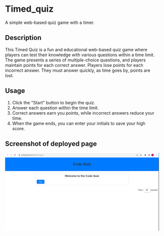 # Timed_quiz
A simple web-based quiz game with a timer.
## Description

This Timed Quiz is a fun and educational web-based quiz game where players can test their knowledge with various questions within a time limit. The game presents a series of multiple-choice questions, and players maintain points for each correct answer. Players lose points for each incorrect answer. They must answer quickly, as time goes by, points are lost.

## Usage 
1. Click the "Start" button to begin the quiz.
2. Answer each question within the time limit.
3. Correct answers earn you points, while incorrect answers reduce your time.
4. When the game ends, you can enter your initials to save your high score.

## Screenshot of deployed page
<img src="./Images/deployedScreenshot.PNG">

